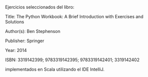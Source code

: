 Ejercicios seleccionados del libro:

Title: The Python Workbook: A Brief Introduction with Exercises and Solutions

Author(s): Ben Stephenson

Publisher: Springer

Year: 2014

ISBN: 3319142399; 9783319142395; 9783319142401; 3319142402

implementados en Scala utilizando el IDE IntelliJ.
